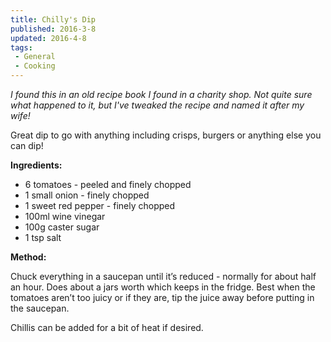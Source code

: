 ```yaml
---
title: Chilly's Dip
published: 2016-3-8
updated: 2016-4-8
tags:
 - General
 - Cooking
---
```


<p><em>I found this in an old&nbsp;recipe&nbsp;book I found in a charity shop. Not quite sure what happened to it, but I've tweaked the&nbsp;recipe&nbsp;and named it after my wife!</em><br></p>

<p>Great dip to go with anything including crisps, burgers or anything else you can dip!</p>





<p><strong class="redactor-inline-converted">Ingredients:</strong></p>







<ul><li>6 tomatoes - peeled and finely chopped</li><li>1 small onion - finely chopped</li><li>1 sweet red pepper - finely chopped</li><li>100ml wine vinegar</li><li>100g caster sugar</li><li>1 tsp salt</li></ul>







<p><strong>Method:</strong></p>







<p>Chuck everything in a saucepan until it’s reduced - normally for about half an hour. Does about a jars worth which keeps in the fridge. Best when the tomatoes aren’t too juicy or if they are, tip the juice away before putting in the saucepan.</p>







<p>Chillis can be added for a bit of heat if desired.</p>